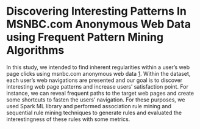 # Discovering Interesting Patterns In MSNBC.com Anonymous Web Data using Frequent Pattern Mining Algorithms

In this study, we intended to find inherent regularities within a user’s web page clicks using msnbc.com anonymous web data [1]. Within the dataset, each user’s web navigations are presented and our goal is to discover interesting web page patterns and increase users’ satisfaction point. For instance, we can reveal frequent paths to the target web pages and create some shortcuts to fasten the users’ navigation. For these purposes, we used Spark ML library and performed association rule mining and sequential rule mining techniques to generate rules and evaluated the interestingness of these rules with some metrics.

[1]: http://archive.ics.uci.edu/ml/datasets/msnbc.com+anonymous+web+data
